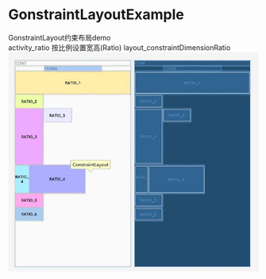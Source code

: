# GonstraintLayoutExample
GonstraintLayout约束布局demo  
activity_ratio  按比例设置宽高(Ratio) layout_constraintDimensionRatio
![activity_ratio](https://github.com/YynIT/GonstraintLayoutExample/blob/master/readmeImage/activity_ratio.jpg)
